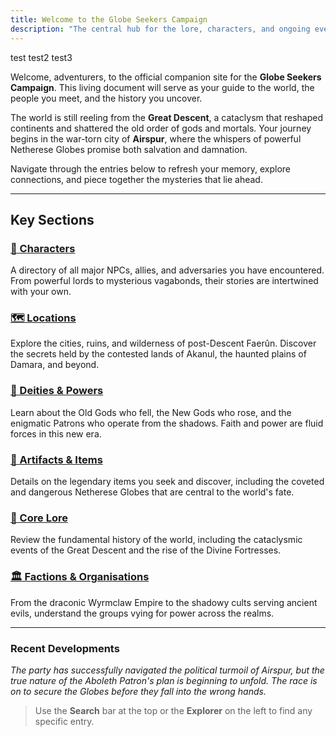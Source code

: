 ```yaml
---
title: Welcome to the Globe Seekers Campaign
description: "The central hub for the lore, characters, and ongoing events of the Globe Seekers campaign in Faerûn."
---
```


test test2 test3

Welcome, adventurers, to the official companion site for the **Globe Seekers Campaign**. This living document will serve as your guide to the world, the people you meet, and the history you uncover.

The world is still reeling from the **Great Descent**, a cataclysm that reshaped continents and shattered the old order of gods and mortals. Your journey begins in the war-torn city of **Airspur**, where the whispers of powerful Netherese Globes promise both salvation and damnation.

Navigate through the entries below to refresh your memory, explore connections, and piece together the mysteries that lie ahead.

---

## Key Sections

<div class="grid-container">
    <div class="grid-item">
        <h3><a href="/globe-seekers-vault/characters/">👥 Characters</a></h3>
        <p>A directory of all major NPCs, allies, and adversaries you have encountered. From powerful lords to mysterious vagabonds, their stories are intertwined with your own.</p>
    </div>
    <div class="grid-item">
        <h3><a href="/globe-seekers-vault/locations/">🗺️ Locations</a></h3>
        <p>Explore the cities, ruins, and wilderness of post-Descent Faerûn. Discover the secrets held by the contested lands of Akanul, the haunted plains of Damara, and beyond.</p>
    </div>
    <div class="grid-item">
        <h3><a href="/globe-seekers-vault/notes/Faerun-Deities/">🙏 Deities & Powers</a></h3>
        <p>Learn about the Old Gods who fell, the New Gods who rose, and the enigmatic Patrons who operate from the shadows. Faith and power are fluid forces in this new era.</p>
    </div>
    <div class="grid-item">
        <h3><a href="/globe-seekers-vault/items/">💎 Artifacts & Items</a></h3>
        <p>Details on the legendary items you seek and discover, including the coveted and dangerous Netherese Globes that are central to the world's fate.</p>
    </div>
    <div class="grid-item">
        <h3><a href="/globe-seekers-vault/journals/LA-GRANDE-DISCESA-LE-PIAGHE-DIVINE-E-LA-NASCITA-DELLE-FORTEZZE/">📜 Core Lore</a></h3>
        <p>Review the fundamental history of the world, including the cataclysmic events of the Great Descent and the rise of the Divine Fortresses.</p>
    </div>
    <div class="grid-item">
        <h3><a href="/globe-seekers-vault/organisations/">🏛️ Factions & Organisations</a></h3>
        <p>From the draconic Wyrmclaw Empire to the shadowy cults serving ancient evils, understand the groups vying for power across the realms.</p>
    </div>
</div>

---

### Recent Developments

*The party has successfully navigated the political turmoil of Airspur, but the true nature of the Aboleth Patron's plan is beginning to unfold. The race is on to secure the Globes before they fall into the wrong hands.*

> Use the **Search** bar at the top or the **Explorer** on the left to find any specific entry.